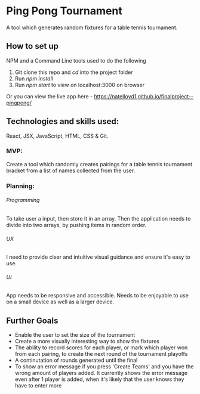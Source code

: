 # Ping Pong Tournament 

A tool which generates random fixtures for a table tennis tournament. 

## How to set up

NPM and a Command Line tools used to do the following

1. Git clone this repo and *cd* into the project folder
2. Run *npm install*
3. Run *npm start* to view on localhost:3000 on browser

Or you can view the live app here - https://natelloyd1.github.io/finalproject--pingpong/

## Technologies and skills used: 

React, JSX, JavaScript, HTML, CSS & Git. 

### MVP:

Create a tool which randomly creates pairings for a table tennis tournament bracket from a list of names collected from the 
user.

### Planning: 

###### Programming
To take user a input, then store it in an array. Then the application needs to divide into two arrays, by pushing items in random order. 

###### UX  
I need to provide clear and intuitive visual guidance and ensure it's easy to use. 

###### UI 
App needs to be responsive and accessible. Needs to be enjoyable to use on a small device as well as a larger device. 

## Further Goals  

- Enable the user to set the size of the tournament
- Create a more visually interesting way to show the fixtures
- The ability to record scores for each player, or mark which player won from each pairing, to create the next round of the   tournament playoffs
- A continutation of rounds generated until the final
- To show an error message if you press 'Create Teams' and you have the wrong amount of players added. It currently shows     the error message even after 1 player is added, when it's likely that the user knows they have to enter more
